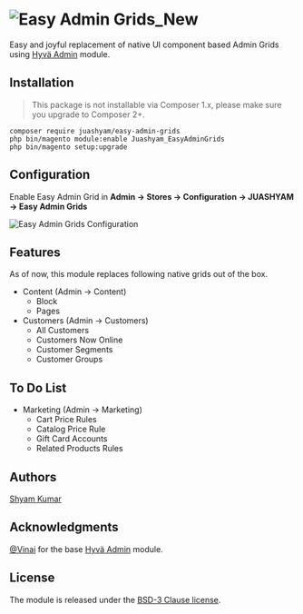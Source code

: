 # ![Easy Admin Grids_New](https://user-images.githubusercontent.com/13532448/122935610-1a00aa00-d38e-11eb-8ba6-806288064800.png)

Easy and joyful replacement of native UI component based Admin Grids using [Hyvä Admin](https://github.com/hyva-themes/magento2-hyva-admin) module.

## Installation

> This package is not installable via Composer 1.x, please make sure you upgrade to Composer 2+.

```
composer require juashyam/easy-admin-grids
php bin/magento module:enable Juashyam_EasyAdminGrids
php bin/magento setup:upgrade
```

## Configuration
Enable Easy Admin Grid in **Admin → Stores → Configuration → JUASHYAM → Easy Admin Grids**

![Easy Admin Grids Configuration](https://user-images.githubusercontent.com/13532448/122933715-82e72280-d38c-11eb-9c0b-8febef854d45.png)

## Features
As of now, this module replaces following native grids out of the box.
- Content (Admin → Content)
  - Block
  - Pages
- Customers (Admin → Customers)
  - All Customers
  - Customers Now Online
  - Customer Segments
  - Customer Groups

## To Do List
- Marketing (Admin → Marketing)
  - Cart Price Rules
  - Catalog Price Rule
  - Gift Card Accounts
  - Related Products Rules

## Authors

[Shyam Kumar](https://github.com/juashyam)

## Acknowledgments

[@Vinai](https://github.com/Vinai) for the base [Hyvä Admin](https://github.com/hyva-themes/magento2-hyva-admin) module.

## License

The module is released under the [BSD-3 Clause license](https://github.com/juashyam/easy-admin-grids/blob/main/LICENSE).
